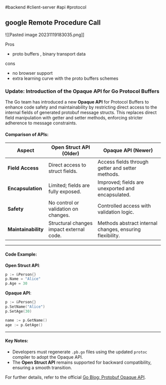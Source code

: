 #backend
#client-server
#api
#protocol
## google Remote Procedure Call


![[Pasted image 20231119183035.png]]

Pros
- proto buffers , binary transport data 

cons
- no browser support
- extra learning curve with the proto buffers schemes


### Update: Introduction of the Opaque API for Go Protocol Buffers

The Go team has introduced a new **Opaque API** for Protocol Buffers to enhance code safety and maintainability by restricting direct access to the internal fields of generated protobuf message structs. This replaces direct field manipulation with getter and setter methods, enforcing stricter adherence to message constraints.

#### Comparison of APIs:

| **Aspect**              | **Open Struct API (Older)**                                     | **Opaque API (Newer)**                                       |
|-------------------------|---------------------------------------------------------------|------------------------------------------------------------|
| **Field Access**        | Direct access to struct fields.                                | Access fields through getter and setter methods.           |
| **Encapsulation**       | Limited; fields are fully exposed.                            | Improved; fields are unexported and encapsulated.          |
| **Safety**              | No control or validation on changes.                          | Controlled access with validation logic.                   |
| **Maintainability**     | Structural changes impact external code.                      | Methods abstract internal changes, ensuring flexibility.   |

---

#### Code Example:

**Open Struct API**:
```go
p := &Person{}
p.Name = "Alice"
p.Age = 30
````

**Opaque API**:

```go
p := &Person{}
p.SetName("Alice")
p.SetAge(30)

name := p.GetName()
age := p.GetAge()
```

---

#### Key Notes:

- Developers must regenerate `.pb.go` files using the updated `protoc` compiler to adopt the Opaque API.
- The **Open Struct API** remains supported for backward compatibility, ensuring a smooth transition.

For further details, refer to the official [Go Blog: Protobuf Opaque API](https://go.dev/blog/protobuf-opaque).
